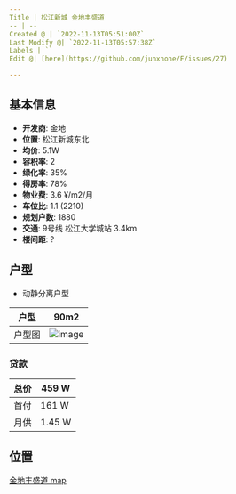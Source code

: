 ```yaml
---
Title | 松江新城 金地丰盛道
-- | --
Created @ | `2022-11-13T05:51:00Z`
Last Modify @| `2022-11-13T05:57:38Z`
Labels | ``
Edit @| [here](https://github.com/junxnone/F/issues/27)

---
```

## 基本信息

- **开发商**: 金地
- **位置**: 松江新城东北
- **均价**: 5.1W
- **容积率**:  2
- **绿化率**: 35%
- **得房率**: 78%
- **物业费**: 3.6 ¥/m2/月
- **车位比**: 1.1 (2210)
- **规划户数**: 1880
- **交通**:  9号线 松江大学城站 3.4km
- **楼间距**: ?

## 户型

- 动静分离户型

户型 | 90m2
-- | --
户型图 | ![image](https://user-images.githubusercontent.com/2216970/201508015-1ee6fad4-e35e-4c07-a942-9c8e54eb0330.png)


### 贷款

总价 | 459 W
-- | --
首付 | 161 W
月供 | 1.45 W


## 位置

[金地丰盛道 map](https://junxnone.github.io/fmap/fsd ':include :type=iframe width=100% height=1200px')
